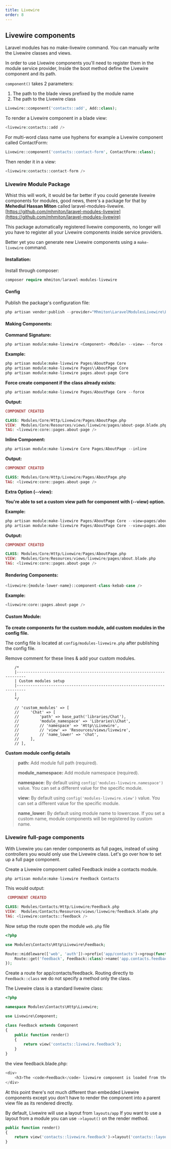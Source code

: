 ```yaml
---
title: Livewire
order: 8
---
```


## Livewire components 

Laravel modules has no make-livewire command. You can manually write the Livewire classes and views.

In order to use Livewire components you'll need to register them in the module service provider, Inside the boot method define the Livewire component and its path.

`component()` takes 2 parameters:

1) The path to the blade views prefixed by the module name
2) The path to the Livewire class

```php
Livewire::component('contacts::add', Add::class);
```

To render a Livewire component in a blade view:

```php
<livewire:contacts::add />
```

For multi-word class name use hyphens for example a Livewire component called ContactForm:

```php
Livewire::component('contacts::contact-form', ContactForm::class);
```

Then render it in a view:

```php
<livewire:contacts::contact-form />
```

### Livewire Module Package

Whist this will work, it would be far better if you could generate livewire components for modules, good news, there's a package for that by **Mehediul Hassan Miton** called laravel-modules-livewire. [https://github.com/mhmiton/laravel-modules-livewire](https://github.com/mhmiton/laravel-modules-livewire)

This package automatically registered livewire components, no longer will you have to register all your Livewire components inside service providers.

Better yet you can generate new Livewire components using a `make-livewire` command.

#### Installation:

Install through composer:

```php
composer require mhmiton/laravel-modules-livewire
```

#### Config

Publish the package's configuration file:

```php
php artisan vendor:publish --provider="Mhmiton\LaravelModulesLivewire\LaravelModulesLivewireServiceProvider"
```

#### Making Components:

**Command Signature:**

```php
php artisan module:make-livewire <Component> <Module> --view= --force --inline --custom
```

**Example:**

```php
php artisan module:make-livewire Pages/AboutPage Core
php artisan module:make-livewire Pages\\AboutPage Core
php artisan module:make-livewire pages.about-page Core
```

**Force create component if the class already exists:**

```php
php artisan module:make-livewire Pages/AboutPage Core --force
```

**Output:**

```php
COMPONENT CREATED

CLASS: Modules/Core/Http/Livewire/Pages/AboutPage.php
VIEW:  Modules/Core/Resources/views/livewire/pages/about-page.blade.php
TAG: <livewire:core::pages.about-page />
```

**Inline Component:**

```php
php artisan module:make-livewire Core Pages/AboutPage --inline
```

**Output:**

```php
COMPONENT CREATED

CLASS: Modules/Core/Http/Livewire/Pages/AboutPage.php
TAG: <livewire:core::pages.about-page />
```

**Extra Option (--view):**

**You're able to set a custom view path for component with (--view) option.**

**Example:**

```php
php artisan module:make-livewire Pages/AboutPage Core --view=pages/about
php artisan module:make-livewire Pages/AboutPage Core --view=pages.about
```

**Output:**

```php
COMPONENT CREATED

CLASS: Modules/Core/Http/Livewire/Pages/AboutPage.php
VIEW:  Modules/Core/Resources/views/livewire/pages/about.blade.php
TAG: <livewire:core::pages.about-page />
```

#### Rendering Components:

```php
<livewire:{module-lower-name}::component-class-kebab-case />
```

**Example:**

```php
<livewire:core::pages.about-page />
```

#### Custom Module:

**To create components for the custom module, add custom modules in the config file.**

The config file is located at `config/modules-livewire.php` after publishing the config file.

Remove comment for these lines & add your custom modules.

```
    /*
    |--------------------------------------------------------------------------
    | Custom modules setup
    |--------------------------------------------------------------------------
    |
    */

    // 'custom_modules' => [
    //     'Chat' => [
    //         'path' => base_path('libraries/Chat'),
    //         'module_namespace' => 'Libraries\\Chat',
    //         // 'namespace' => 'Http\\Livewire',
    //         // 'view' => 'Resources/views/livewire',
    //         // 'name_lower' => 'chat',
    //     ],
    // ],
```

**Custom module config details**

> **path:** Add module full path (required).
>
> **module_namespace:** Add module namespace (required).
>
> **namespace:** By default using `config('modules-livewire.namespace')` value. You can set a different value for the specific module.
>
> **view:** By default using `config('modules-livewire.view')` value. You can set a different value for the specific module.
>
> **name_lower:** By default using module name to lowercase. If you set a custom name, module components will be registered by custom name.

### Livewire full-page components

With Livewire you can render components as full pages, instead of using controllers you would only use the Livewire class. Let's go over how to set up a full page component.

Create a Livewire component called Feedback inside a contacts module.

```php
php artisan module:make-livewire Feedback Contacts
```

This would output:

```php
 COMPONENT CREATED

CLASS: Modules/Contacts/Http/Livewire/Feedback.php
VIEW:  Modules/Contacts/Resources/views/livewire/feedback.blade.php
TAG: <livewire:contacts::feedback />
```

Now setup the route open the module `web.php` file 

```php
<?php

use Modules\Contacts\Http\Livewire\Feedback;

Route::middleware(['web', 'auth'])->prefix('app/contacts')->group(function() {
    Route::get('feedback', Feedback::class)->name('app.contacts.feedback');
});
```

Create a route for app/contacts/feedback. Routing directly to `Feedback::class` we do not specify a method only the class.

The Livewire class is a standard livewire class:

```php
<?php

namespace Modules\Contacts\Http\Livewire;

use Livewire\Component;

class Feedback extends Component
{
    public function render()
    {
        return view('contacts::livewire.feedback');
    }
}
```

the view feedback.blade.php:

```php
<div>
    <h3>The <code>Feedback</code> livewire component is loaded from the  <code>Contacts</code> module.</h3>
</div>
```

At this point there's not much different than embedded Livewire components except you don't have to render the component into a parent view file as its rendered directly.

By default, Livewire will use a layout from `layouts/app` If you want to use a layout from a module you can use `->layout()` on the render method.

```php
public function render()
{
    return view('contacts::livewire.feedback')->layout('contacts::layouts.app');
}
```
